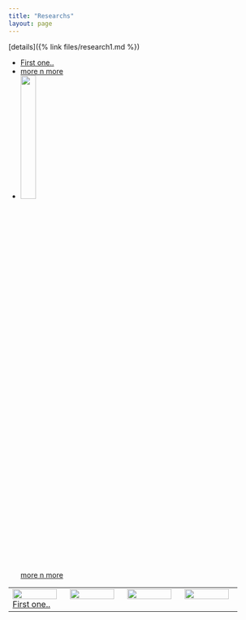 ```yaml
---
title: "Researchs"
layout: page
---
```

  [details]({% link files/research1.md %})
  <ul>
   <li>
      <div class="more"><a href="{% link files/research1.md %}">First one..</a></div>
   </li>
   <li>
      <div class="more"><a href="{% link files/research1.md %}">more n more</a></div>
   </li>
   <li>
     <img style="float: center;" src="/assets/images/Gautam_Hpa_infectedPlant.JPG" height="25%" width="25%"/>
     <div class="more"><a href="{% link files/research1.md %}">more n more</a></div>
   </li>
   </ul>
   
  <table valign="top" align="center">
  <tr>
    <td width="20%" height="100%" valign="top" align="left"><img style="float: center;" src="/assets/images/Gautam_Hpa_infectedPlant.JPG" height="95%" width="95%"/><div class="more"><a href="{% link files/research1.md %}">First one..</a></div></td>
    <td width="20%" height="100%" valign="top" style="border: none;">
      <a href="/research2.md">
        <img style="float: center;" src="/assets/images/Gautam_Hpa_infectedPlant.JPG" height="95%" width="95%"/>
      </a>    
    </td>
    <td width="20%" height="100%" valign="top" style="border: none;">
      <a href="/research3.md">
        <img style="float: center;" src="/assets/images/Gautam_Hpa_infectedPlant.JPG" height="95%" width="95%"/>
      </a>
    </td>
    <td width="20%" height="100%" valign="top" style="border: none;">
      <a href="/research4.md">
        <img style="float: center;" src="/assets/images/Gautam_Hpa_infectedPlant.JPG" height="95%" width="95%"/>
      </a>
    </td>
  </tr>
  </table>
